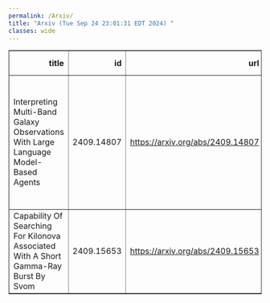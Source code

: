 ```yaml
---
permalink: /Arxiv/
title: "Arxiv (Tue Sep 24 23:01:31 EDT 2024) "
classes: wide
---
```

<table border="1" class="dataframe">
  <thead>
    <tr style="text-align: right;">
      <th>title</th>
      <th>id</th>
      <th>url</th>
      <th>authors</th>
      <th>Local Authors</th>
    </tr>
  </thead>
  <tbody>
    <tr>
      <td>Interpreting Multi-Band Galaxy Observations With Large Language   Model-Based Agents</td>
      <td>2409.14807</td>
      <td><a href="https://arxiv.org/abs/2409.14807" target="_blank">https://arxiv.org/abs/2409.14807</a></td>
      <td>Zechang Sun, Yuan-Sen Ting, Yaobo Liang, Nan Duan, Song Huang, Zheng Cai</td>
      <td>Yuan-Sen Ting</td>
    </tr>
    <tr>
      <td>Capability Of Searching For Kilonova Associated With A Short Gamma-Ray   Burst By Svom</td>
      <td>2409.15653</td>
      <td><a href="https://arxiv.org/abs/2409.15653" target="_blank">https://arxiv.org/abs/2409.15653</a></td>
      <td>J. Wang, L. P. Xin, Y. L. Qiu, L. Lan, W. J. Xie, Z. P. Jin, J. Y. Wei</td>
      <td>Ji Wang</td>
    </tr>
  </tbody>
</table>